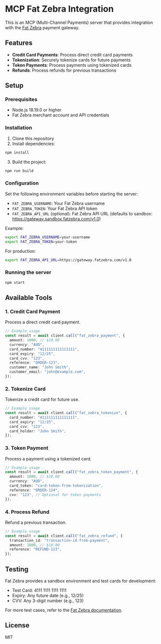 # MCP Fat Zebra Integration

This is an MCP (Multi-Channel Payments) server that provides integration with the [Fat Zebra](https://docs.fatzebra.com/) payment gateway.

## Features

- **Credit Card Payments**: Process direct credit card payments
- **Tokenization**: Securely tokenize cards for future payments
- **Token Payments**: Process payments using tokenized cards
- **Refunds**: Process refunds for previous transactions

## Setup

### Prerequisites

- Node.js 18.19.0 or higher
- Fat Zebra merchant account and API credentials

### Installation

1. Clone this repository
2. Install dependencies:

```bash
npm install
```

3. Build the project:

```bash
npm run build
```

### Configuration

Set the following environment variables before starting the server:

- `FAT_ZEBRA_USERNAME`: Your Fat Zebra username
- `FAT_ZEBRA_TOKEN`: Your Fat Zebra API token
- `FAT_ZEBRA_API_URL` (optional): Fat Zebra API URL (defaults to sandbox: https://gateway.sandbox.fatzebra.com/v1.0)

Example:

```bash
export FAT_ZEBRA_USERNAME=your-username
export FAT_ZEBRA_TOKEN=your-token
```

For production:

```bash
export FAT_ZEBRA_API_URL=https://gateway.fatzebra.com/v1.0
```

### Running the server

```bash
npm start
```

## Available Tools

### 1. Credit Card Payment

Process a direct credit card payment.

```typescript
// Example usage
const result = await client.call("fat_zebra_payment", {
  amount: 1000, // $10.00
  currency: "AUD",
  card_number: "4111111111111111",
  card_expiry: "12/25",
  card_cvv: "123",
  reference: "ORDER-123",
  customer_name: "John Smith",
  customer_email: "john@example.com",
});
```

### 2. Tokenize Card

Tokenize a credit card for future use.

```typescript
// Example usage
const result = await client.call("fat_zebra_tokenize", {
  card_number: "4111111111111111",
  card_expiry: "12/25",
  card_cvv: "123",
  card_holder: "John Smith",
});
```

### 3. Token Payment

Process a payment using a tokenized card.

```typescript
// Example usage
const result = await client.call("fat_zebra_token_payment", {
  amount: 1000, // $10.00
  currency: "AUD",
  card_token: "card-token-from-tokenization",
  reference: "ORDER-124",
  cvv: "123", // Optional for token payments
});
```

### 4. Process Refund

Refund a previous transaction.

```typescript
// Example usage
const result = await client.call("fat_zebra_refund", {
  transaction_id: "transaction-id-from-payment",
  amount: 1000, // $10.00
  reference: "REFUND-123",
});
```

## Testing

Fat Zebra provides a sandbox environment and test cards for development:

- Test Card: 4111 1111 1111 1111
- Expiry: Any future date (e.g., 12/25)
- CVV: Any 3-digit number (e.g., 123)

For more test cases, refer to the [Fat Zebra documentation](https://docs.fatzebra.com/).

## License

MIT

